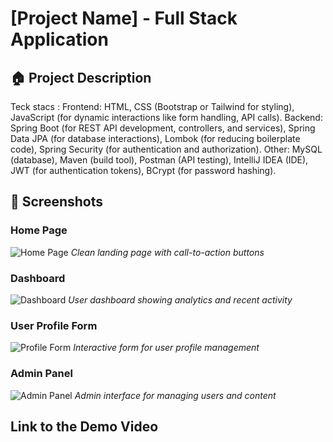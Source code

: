 # [Project Name] - Full Stack Application

## 🏠 Project Description
Teck stacs :
Frontend: HTML, CSS (Bootstrap or Tailwind for styling), JavaScript (for dynamic interactions like form handling, API calls).
Backend: Spring Boot (for REST API development, controllers, and services), Spring Data JPA (for database interactions), Lombok (for reducing boilerplate code), Spring Security (for authentication and authorization).
Other: MySQL (database), Maven (build tool), Postman (API testing), IntelliJ IDEA (IDE), JWT (for authentication tokens), BCrypt (for password hashing).

## 📸 Screenshots

### Home Page
![Home Page](screenshots/home-page.png)
*Clean landing page with call-to-action buttons*

### Dashboard
![Dashboard](screenshots/dashboard.png)
*User dashboard showing analytics and recent activity*

### User Profile Form
![Profile Form](screenshots/profile-form.png)
*Interactive form for user profile management*

### Admin Panel
![Admin Panel](screenshots/admin-panel.png)
*Admin interface for managing users and content*

## Link to the Demo Video

